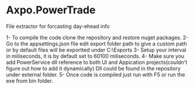 # Axpo.PowerTrade
File extractor for forcasting day-ehead info

1- To compile the code clone the repository and restore nuget packages.
2- Go to the appsettings.json file edit export folder path to give a custom path or by default files will be exportted under C:\\Exports
3- Setup your interval in miliseconds, it is by default set to 60100 miliseconds.
4- Make sure you add PowerService dll reference to both UI and Appication projects(couldn't figure out how to add it dynamically) Dll could be found in the repository under external folder.
5- Once code is compiled just run with F5 or run the exe from bin folder.


